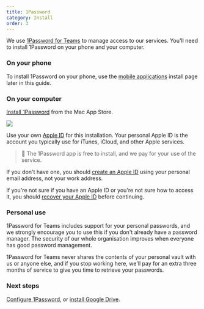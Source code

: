 ```yaml
---
title: 1Password
category: Install
order: 3
---
```


We use [1Password for Teams](https://1password.com/teams/) to manage access to our services. You'll need to install 1Password on your phone and your computer.

### On your phone
To install 1Password on your phone, use the [mobile applications]() install page later in this guide.

### On your computer
[Install 1Password](https://itunes.apple.com/nz/app/1password-password-manager-and-secure-wallet/id443987910?mt=12) from the Mac App Store.

![](//placehold.it/800x600)

Use your own [Apple ID](https://support.apple.com/apple-id) for this installation. Your personal Apple ID is the account you typically use for iTunes, iCloud, and other Apple services.

> 🚩 The 1Password app is free to install, and we pay for your use of the service.

If you don't have one, you should [create an Apple ID](https://support.apple.com/en-us/HT203993) using your personal email address, not your work address.

If you're not sure if you have an Apple ID or you're not sure how to access it, you should [recover your Apple ID](https://support.apple.com/en-nz/HT201354) before continuing.

### Personal use
1Password for Teams includes support for your personal passwords, and we strongly encourage you to use this if you don't already have a password manager. The security of our whole organisation improves when everyone has good password management.

1Password for Teams never shares the contents of your personal vault with us or anyone else, and if you stop working here, we'll pay for an extra three months of service to give you time to retrieve your passwords.

### Next steps
[Configure 1Password](), or [install Google Drive]().